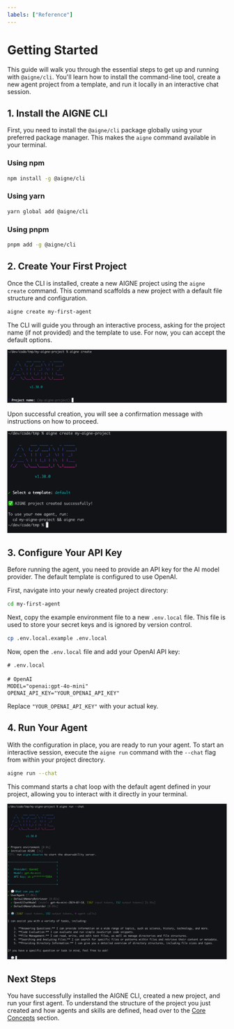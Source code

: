```yaml
---
labels: ["Reference"]
---
```


# Getting Started

This guide will walk you through the essential steps to get up and running with `@aigne/cli`. You'll learn how to install the command-line tool, create a new agent project from a template, and run it locally in an interactive chat session.

## 1. Install the AIGNE CLI

First, you need to install the `@aigne/cli` package globally using your preferred package manager. This makes the `aigne` command available in your terminal.

### Using npm

```bash
npm install -g @aigne/cli
```

### Using yarn

```bash
yarn global add @aigne/cli
```

### Using pnpm

```bash
pnpm add -g @aigne/cli
```

## 2. Create Your First Project

Once the CLI is installed, create a new AIGNE project using the `aigne create` command. This command scaffolds a new project with a default file structure and configuration.

```bash
aigne create my-first-agent
```

The CLI will guide you through an interactive process, asking for the project name (if not provided) and the template to use. For now, you can accept the default options.

![AIGNE CLI prompting for project name](../assets/create/create-project-interactive-project-name-prompt.png)

Upon successful creation, you will see a confirmation message with instructions on how to proceed.

![Successful project creation message](../assets/create/create-project-using-default-template-success-message.png)

## 3. Configure Your API Key

Before running the agent, you need to provide an API key for the AI model provider. The default template is configured to use OpenAI.

First, navigate into your newly created project directory:

```bash
cd my-first-agent
```

Next, copy the example environment file to a new `.env.local` file. This file is used to store your secret keys and is ignored by version control.

```bash
cp .env.local.example .env.local
```

Now, open the `.env.local` file and add your OpenAI API key:

```shell
# .env.local

# OpenAI
MODEL="openai:gpt-4o-mini"
OPENAI_API_KEY="YOUR_OPENAI_API_KEY"
```

Replace `"YOUR_OPENAI_API_KEY"` with your actual key.

## 4. Run Your Agent

With the configuration in place, you are ready to run your agent. To start an interactive session, execute the `aigne run` command with the `--chat` flag from within your project directory.

```bash
aigne run --chat
```

This command starts a chat loop with the default agent defined in your project, allowing you to interact with it directly in your terminal.

![AIGNE CLI running the default agent in chat mode](../assets/run/run-default-template-project-in-chat-mode.png)

## Next Steps

You have successfully installed the AIGNE CLI, created a new project, and run your first agent. To understand the structure of the project you just created and how agents and skills are defined, head over to the [Core Concepts](./core-concepts.md) section.